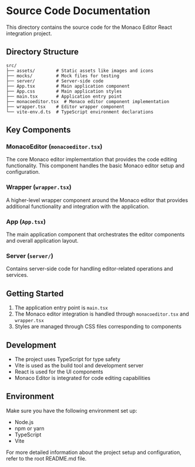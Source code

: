 # Source Code Documentation

This directory contains the source code for the Monaco Editor React integration project.

## Directory Structure

```
src/
├── assets/        # Static assets like images and icons
├── mocks/         # Mock files for testing
├── server/        # Server-side code
├── App.tsx        # Main application component
├── App.css        # Main application styles
├── main.tsx       # Application entry point
├── monacoeditor.tsx  # Monaco editor component implementation
├── wrapper.tsx    # Editor wrapper component
└── vite-env.d.ts  # TypeScript environment declarations
```

## Key Components

### MonacoEditor (`monacoeditor.tsx`)
The core Monaco editor implementation that provides the code editing functionality. This component handles the basic Monaco editor setup and configuration.

### Wrapper (`wrapper.tsx`)
A higher-level wrapper component around the Monaco editor that provides additional functionality and integration with the application.

### App (`App.tsx`)
The main application component that orchestrates the editor components and overall application layout.

### Server (`server/`)
Contains server-side code for handling editor-related operations and services.

## Getting Started

1. The application entry point is `main.tsx`
2. The Monaco editor integration is handled through `monacoeditor.tsx` and `wrapper.tsx`
3. Styles are managed through CSS files corresponding to components

## Development

- The project uses TypeScript for type safety
- Vite is used as the build tool and development server
- React is used for the UI components
- Monaco Editor is integrated for code editing capabilities

## Environment

Make sure you have the following environment set up:
- Node.js
- npm or yarn
- TypeScript
- Vite

For more detailed information about the project setup and configuration, refer to the root README.md file. 